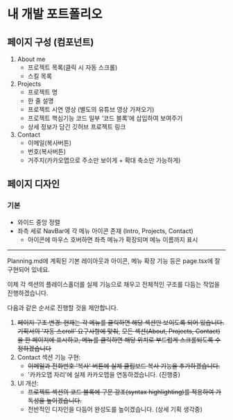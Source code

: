 # 내 개발 포트폴리오

## 페이지 구성 (컴포넌트)

1. About me
   - 프로젝트 목록(클릭 시 자동 스크롤)
   - 스킬 목록
2. Projects
   - 프로젝트 명
   - 한 줄 설명
   - 프로젝트 시연 영상 (별도의 유튜브 영상 가져오기)
   - 프로젝트 핵심기능 코드 일부 ‘코드 블록’에 삽입하여 보여주기
   - 상세 정보가 담긴 깃허브 프로젝트 링크
3. Contact
   - 이메일(복사버튼)
   - 번호(복사버튼)
   - 거주지(카카오맵으로 주소만 보이게 + 확대 축소만 가능하게)

## 페이지 디자인

### 기본

- 와이드 중앙 정렬
- 좌측 세로 NavBar에 각 메뉴 아이콘 존재 (Intro, Projects, Contact)
  - 아이콘에 마우스 호버하면 좌측 메뉴가 확장되며 메뉴 이름까지 표시

---

Planning.md에 계획된 기본 레이아웃과 아이콘, 메뉴 확장 기능 등은 page.tsx에 잘 구현되어 있네요.

이제 각 섹션의 플레이스홀더를 실제 기능으로 채우고 전체적인 구조를 다듬는 작업을 진행하겠습니다.

다음과 같은 순서로 진행할 것을 제안합니다.

1.  ~~페이지 구조 변경: 현재는 각 메뉴를 클릭하면 해당 섹션만 보이도록 되어 있습니다. 기획서의 '자동 스croll' 요구사항에 맞춰,~~
    ~~모든 섹션(About, Projects, Contact)을 한 페이지에 표시하고, 메뉴를 클릭하면 해당 위치로 부드럽게 스크롤되도록 수정하겠습니다~~
2.  Contact 섹션 기능 구현:
    - ~~이메일과 전화번호 '복사' 버튼에 실제 클립보드 복사 기능을 추가하겠습니다.~~
    - '카카오맵 자리'에 실제 카카오맵을 연동하겠습니다. (진행중)
3.  UI 개선:
    - ~~프로젝트 섹션의 코드 블록에 구문 강조(syntax highlighting)를 적용하여 가독성을 높이겠습니다.~~
    - 전반적인 디자인을 다듬어 완성도를 높이겠습니다. (상세 기획 생각중)
